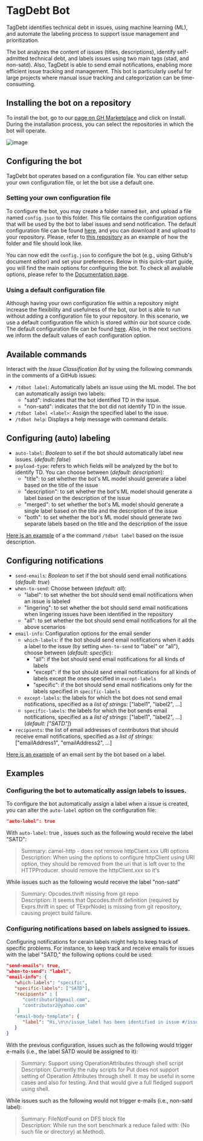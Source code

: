 # TagDebt Bot

TagDebt identifies technical debt in issues, using machine learning (ML), and automate the labeling process to support issue management and prioritization.

The bot analyzes the content of issues (titles, descriptions), identify self-admitted technical debt, and labels issues using two main tags (stad, and non-satd). Also, TagDebt is able to send email notifications, enabling more efficient issue tracking and management. This bot is particularly useful for large projects where manual issue tracking and categorization can be time-consuming.

## Installing the bot on a repository

To install the bot, go to our <a href="https://github.com/apps/tagdebt-bot" target="_blank">page on GH Marketplace</a> and click on Install. During the installation process, you can select the repositories in which the bot will operate.

![image](https://github.com/user-attachments/assets/c6e6b4ca-fd1f-4317-9833-3fbe033f8907)

## Configuring the bot

TagDebt bot operates based on a configuration file. You can either setup your own configuration file, or let the bot use a default one.

### Setting your own configuration file

To configure the bot, you may create a folder named `Bot`, and upload a file named `config.json` to this folder. This file contains the configuration options that will be used by the bot to label issues and send notification. The default configuration file can be found [here](https://github.com/biazottoj/issue-classification-bot/tree/main/Bot/config.json), and you can download it and upload to your repository. Please, refer to [this repository](https://github.com/biazottoj/bot-evaluation) as an example of how the folder and file should look like. 

You can now edit the `config.json` to configure the bot (e.g., using Github's document editor) and set your preferences. Below in this quick-start guide, you will find the main options for configuring the bot. To check all available options, please refer to the [Documentation page](https://github.com/biazottoj/issue-classification-bot/wiki/Documentation#configuring-the-bot).

### Using a default configuration file

Although having your own configuration file within a repository might increase the flexibility and usefulness of the bot, our bot is able to run without adding a configuration file to your repository. In this scenario, we use a default configuration file which is stored within our bot source code. The default configuration file can be found [here](https://github.com/biazottoj/issue-classification-bot/tree/main/Bot/config.json). Also, in the next sections we inform the default values of each configuration option.

## Available commands

Interact with the *Issue Classification Bot* by using the following commands in the comments of a GitHub issues:
- `/tdbot label`: Automatically labels an issue using the ML model. The bot can automatically assign two labels:
  * "satd": indicates that the bot identified TD in the issue.
  * "non-satd": indicates that the bot did not identify TD in the issue.
- `/tdbot label <label>`: Assign the specified label to the issue.
- `/tdbot help`: Displays a help message with command details.

## Configuring (auto) labeling
- `auto-label`: *Boolean* to set if the bot should automatically label new issues. (*default: false*)
- `payload-type`: refers to which fields will be analyzed by the bot to identify TD. You can choose between (*default: description*):
  * "title":       to set whether the bot's ML model should generate a label based on the title of the issue
  * "description": to set whether the bot's ML model should generate a label based on the description of the issue
  * "merged":      to set whether the bot's ML model should generate a single label based on the title and the description of the issue
  * "both":        to set whether the bot's ML model should generate two separate labels based on the title and the description of the issue

[Here is an example](https://github.com/biazottoj/bot-evaluation/issues/3) of a the command `/tdbot label` based on the issue description.

## Configuring notifications
- `send-emails`: *Boolean* to set if the bot should send email notifications (*default: true*)
- `when-to-send`: Choose between (*default: all*):
  * "label":     to set whether the bot should send email notifications when an issue is labeled
  * "lingering": to set whether the bot should send email notifications when lingering issues have been identified in the repository
  * "all":       to set whether the bot should send email notifications for all the above scenarios
- `email-info`: Configuration options for the email sender
  - `which-labels`: if the bot should send email notifications when it adds a label to the issue (by setting `when-to-send` to "label" or "all"), choose between (*default: specific*):
    * "all":      if the bot should send email notifications for all kinds of labels
    * "except":   if the bot should send email notifications for all kinds of labels except the ones specified in `except-labels`
    * "specific": if the bot should send email notifications only for the labels specified in `specific-labels`
  - `except-labels`: the labels for which the bot does not send email notifications, specified as a *list of strings*: \["label1", "label2", ...]
  - `specific-labels`: the labels for which the bot sends email notifications, specified as a *list of strings*: \["label1", "label2", ...] (*default: ["SATD"]*)
 - `recipients`: the list of email addresses of contributors that should receive email notifications, specified as a *list of strings*: \["emailAddress1", "emailAddress2", ...]

[Here is an example](https://drive.google.com/file/d/1rPg2f7LevPTln1DhPHE_JjmGn5dpr7Yp/view?usp=sharing) of an email sent by the bot based on a label.

## Examples

### Configuring the bot to automatically assign labels to issues.
To configure the bot automatically assign a label when a issue is created, you can alter the `auto-label` option on the configuration file:
```JSON
"auto-label": true
```
With `auto-label`: true , issues such as the following would receive the label "SATD":

> Summary: camel-http - does not remove httpClient.xxx URI options\
Description: When using the options to configure httpClient using URI option, they should be removed from the uri that is left over to the HTTPProducer. should remove the httpClient.xxx so it's 

While issues such as the following would receive the label "non-satd"

> Summary: Opcodes.thrift missing from git repo\
Description: It seems that Opcodes.thrift definition (required by Exprs.thrift in spec of TExprNode) is missing from git repository, causing project build failure.

### Configuring notifications based on labels assigned to issues.
Configuring notifications for cerain labels might help to keep track of specific problems. For instance, to keep track and receive emails for issues with the label "SATD," the following options could be used:
```JSON
"send-emails": true,
"when-to-send": "label",
"email-info": {
   "which-labels": "specific",
   "specific-labels": ["SATD"],
   "recipients" : [
      "contributor1@gmail.com",
      "contributor2@yahoo.com"
    ]
   "email-body-template": {
      "label": "Hi,\n\n/issue_label has been identified in issue #/issue_number",
   }
}
```

With the previous configuration, issues such as the following would trigger e-mails (i.e., the label SATD would be assigned to it):

> Summary: Support using OperationAttributes through shell script\
Description: Currently the ruby scripts for Put does not support setting of Operation Attributes through shell. It may be useful in some cases and also for testing. And that would give a full fledged support using shell.

While issues such as the following would not trigger e-mails (i.e., non-satd label):

> Summary: FileNotFound on DFS block file\
Description: While run the sort benchmark a reduce failed with: (No such file or directory) at Method).
